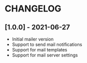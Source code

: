 # CHANGELOG

## [1.0.0] - 2021-06-27
- Initial mailer version
- Support to send mail notifications
- Support for mail templates
- Support for mail server settings

